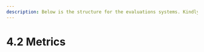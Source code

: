 ```yaml
---
description: Below is the structure for the evaluations systems. Kindly proceed further.
---
```


# 4.2 Metrics

